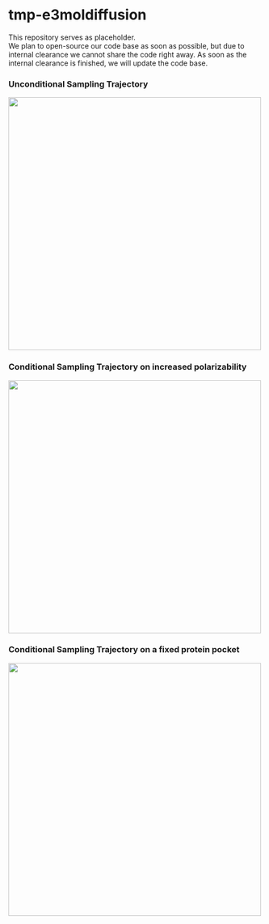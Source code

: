 # tmp-e3moldiffusion

This repository serves as placeholder.  
We plan to open-source our code base as soon as possible, but due to internal clearance we cannot share the code right away. 
As soon as the internal clearance is finished, we will update the code base.


### Unconditional Sampling Trajectory

<img src="https://github.com/tuanle618/tmp-e3moldiffusion/blob/main/assets/unconditional-sampling-trajectory.gif" width="500" height="500"/>


### Conditional Sampling Trajectory on increased polarizability


<img src="https://github.com/tuanle618/tmp-e3moldiffusion/blob/main/assets/conditional-sampling-increased-polarizability.gif" width="500" height="500"/>


### Conditional Sampling Trajectory on a fixed protein pocket

<img src="https://github.com/tuanle618/tmp-e3moldiffusion/blob/main/assets/conditional-ligand-pocket-sampling-trajectory.gif" width="500" height="500"/>
